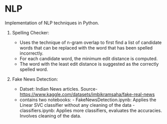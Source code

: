 # NLP

Implementation of NLP techniques in Python. 

1. Spelling Checker:
      - Uses the technique of n-gram overlap to first find a list of candidate words that can be replaced with the word that has been spelled incorrectly. 
      - For each candidate word, the minimum edit distance is computed.
      - The word with the least edit distance is suggested as the correctly spelled word.
      
2. Fake News Detection:
      - Datset: Indian News articles. Source-https://www.kaggle.com/datasets/imbikramsaha/fake-real-news
      - contains two notebooks:
            - FakeNewsDetection.ipynb: Applies the Linear SVC classifier without any cleaning of the data
            - classifiers.ipynb: Applies more classifiers, evaluates the accuracies. Involves cleaning of the data. 
